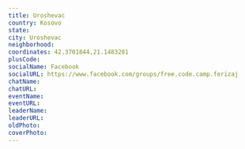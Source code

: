 ```yaml
---
title: Uroshevac
country: Kosovo
state: 
city: Uroshevac
neighborhood: 
coordinates: 42.3701844,21.1483281
plusCode:
socialName: Facebook
socialURL: https://www.facebook.com/groups/free.code.camp.ferizaj
chatName:
chatURL:
eventName:
eventURL:
leaderName:
leaderURL:
oldPhoto: 
coverPhoto:
---
```

